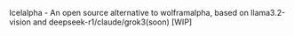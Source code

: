 Icelalpha - An open source alternative to wolframalpha, based on llama3.2-vision and deepseek-r1/claude/grok3(soon)
[WIP]
